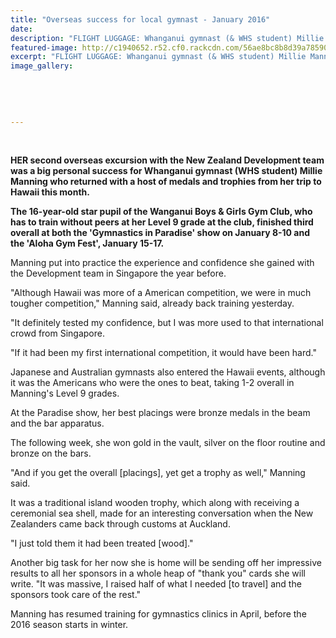 ```yaml
---
title: "Overseas success for local gymnast - January 2016"
date: 
description: "FLIGHT LUGGAGE: Whanganui gymnast (& WHS student) Millie Manning had a lot of medals and trophies to declare when she returned from Hawaii, Wanganui Chronicle article on 26/1/16..."
featured-image: http://c1940652.r52.cf0.rackcdn.com/56ae8bc8b8d39a7859000352/Millie-Manning-26.1.16.jpg
excerpt: "FLIGHT LUGGAGE: Whanganui gymnast (& WHS student) Millie Manning had a lot of medals and trophies to declare when she returned from Hawaii, Wanganui Chronicle article on 26/1/16..."
image_gallery:
    
    
    
    
    
---
```


<p>&nbsp;</p>
<p><strong>HER second overseas excursion with the New Zealand Development team was a big personal success for Whanganui gymnast (WHS student) Millie Manning who returned with a host of medals and trophies from her trip to Hawaii this month.</strong></p>
<p><strong>The 16-year-old star pupil of the Wanganui Boys &amp; Girls Gym Club, who has to train without peers at her Level 9 grade at the club, finished third overall at both the 'Gymnastics in Paradise' show on January 8-10 and the 'Aloha Gym Fest', January 15-17.</strong></p>
<p>Manning put into practice the experience and confidence she gained with the Development team in Singapore the year before.</p>
<p>"Although Hawaii was more of a American competition, we were in much tougher competition," Manning said, already back training yesterday.</p>
<p>"It definitely tested my confidence, but I was more used to that international crowd from Singapore.</p>
<p>"If it had been my first international competition, it would have been hard."</p>
<p>Japanese and Australian gymnasts also entered the Hawaii events, although it was the Americans who were the ones to beat, taking 1-2 overall in Manning's Level 9 grades.</p>
<p>At the Paradise show, her best placings were bronze medals in the beam and the bar apparatus.</p>
<p>The following week, she won gold in the vault, silver on the floor routine and bronze on the bars.</p>
<p>"And if you get the overall [placings], yet get a trophy as well," Manning said.</p>
<p>It was a traditional island wooden trophy, which along with receiving a ceremonial sea shell, made for an interesting conversation when the New Zealanders came back through customs at Auckland.</p>
<p>"I just told them it had been treated [wood]."</p>
<p>Another big task for her now she is home will be sending off her impressive results to all her sponsors in a whole heap of "thank you" cards she will write. "It was massive, I raised half of what I needed [to travel] and the sponsors took care of the rest."</p>
<p>Manning has resumed training for gymnastics clinics in April, before the 2016 season starts in winter.</p>

